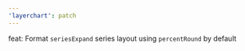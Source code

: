 ```yaml
---
'layerchart': patch
---
```


feat: Format `seriesExpand` series layout using `percentRound` by default
